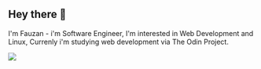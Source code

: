 ## Hey there 👋
I'm Fauzan - i'm Software Engineer, I'm interested in Web Development and Linux, Currenly i'm studying web development via The Odin Project.

<p align="center>
  <a href="https://skillicons.dev">
  <img src="https://skillicons.dev/icons?i=linux,mint,neovim,docker,ruby,bash,js,html,css"/>
  </a>
</p>
